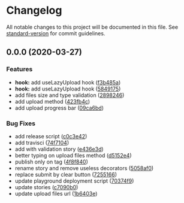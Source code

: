 # Changelog

All notable changes to this project will be documented in this file. See [standard-version](https://github.com/conventional-changelog/standard-version) for commit guidelines.

## 0.0.0 (2020-03-27)


### Features

* **hook:** add useLazyUpload hook ([f3b485a](https://github.com/arnaud-zg/lazy-upload/commit/f3b485a14778292a827d2e0d5fc818cd3b43f788))
* **hook:** add useLazyUpload hook ([5849175](https://github.com/arnaud-zg/lazy-upload/commit/58491757373838479da56bf4124b6429c075bbaa))
* add files size and type validation ([2898246](https://github.com/arnaud-zg/lazy-upload/commit/2898246326815e371cb4dbbd799e974ba3564d62))
* add upload method ([423fb4c](https://github.com/arnaud-zg/lazy-upload/commit/423fb4cee050041438c835ab9348c0ddc00932cd))
* add upload progress bar ([09ca6bd](https://github.com/arnaud-zg/lazy-upload/commit/09ca6bd1be910785e7621a39393dc8b594e5539d))


### Bug Fixes

* add release script ([c0c3e42](https://github.com/arnaud-zg/lazy-upload/commit/c0c3e42778641befa6a4dbf94c1859d35d97b064))
* add travisci ([74f7104](https://github.com/arnaud-zg/lazy-upload/commit/74f7104613b196f393138e52ee5fede0005c93e4))
* add with validation story ([e436e3d](https://github.com/arnaud-zg/lazy-upload/commit/e436e3dc3f1306438152cf143a8d2fbbb2ad1512))
* better typing on upload files method ([d5152e4](https://github.com/arnaud-zg/lazy-upload/commit/d5152e4850962ac883452a685c3e507670813308))
* publish only on tag ([4f8f840](https://github.com/arnaud-zg/lazy-upload/commit/4f8f8405afce92a9d52bbf2f5ac081d627c07f25))
* rename story and remove useless decorators ([5058af0](https://github.com/arnaud-zg/lazy-upload/commit/5058af076e816fc1a545ebf6d101686ad7634342))
* replace submit by clear button ([7255166](https://github.com/arnaud-zg/lazy-upload/commit/7255166f340890fdc5d509cbc211d2e53e3e97cb))
* update playground deployment script ([70374f9](https://github.com/arnaud-zg/lazy-upload/commit/70374f9b7648481c3ec476441c139c64b9357ee3))
* update stories ([c7090b0](https://github.com/arnaud-zg/lazy-upload/commit/c7090b00072a92699ad0d7c00d3a4d83dc396207))
* update upload files url ([1b6403e](https://github.com/arnaud-zg/lazy-upload/commit/1b6403e7b6561d74e349ac7928d9f0787e8c93ff))
